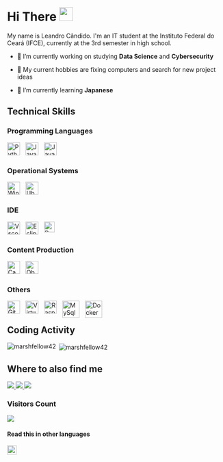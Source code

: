 # Hi There <img width="32px" src="https://www.dropbox.com/scl/fi/t0fdbefjb6efm62yvo2es/wave.gif?rlkey=znc799qnmeebj28nud3mgxs1j&raw=1" />

My name is Leandro Cândido. I'm an IT student at the Instituto Federal do Ceará (IFCE), currently at the 3rd semester in high school.

- 🔭 I’m currently working on studying **Data Science** and **Cybersecurity**

- 💬 My current hobbies are fixing computers and search for new project ideas

- 🌱 I’m currently learning **Japanese**

## Technical Skills

### Programming Languages
<img align="left" alt="Python" width="30px" style="padding-right:10px;" src="https://cdn.jsdelivr.net/gh/devicons/devicon/icons/python/python-original.svg" />
<img align="left" alt="JavaScript" width="30px" style="padding-right:10px;" src="https://cdn.jsdelivr.net/gh/devicons/devicon/icons/javascript/javascript-plain.svg" />
<img align="left" alt="Java" width="30px" style="padding-right:10px;" src="https://cdn.jsdelivr.net/gh/devicons/devicon/icons/java/java-original.svg"/>

<br/>

#

### Operational Systems
<img align="left" alt="Windows" width="30px" style="padding-right:10px;" src="https://cdn.jsdelivr.net/gh/devicons/devicon/icons/windows8/windows8-original.svg" />
<img align="left" alt="Ubuntu" width="30px" style="padding-right:10px;" src="https://cdn.jsdelivr.net/gh/devicons/devicon/icons/ubuntu/ubuntu-plain.svg" />

<br/>

#

### IDE
<img align="left" alt="Vscode" width="30px" style="padding-right:10px;" src="https://cdn.jsdelivr.net/gh/devicons/devicon/icons/vscode/vscode-original.svg" />
<img align="left" alt="Eclipse" width="30px" style="padding-right:10px;" src="https://www.dropbox.com/scl/fi/9ybh7w2mhlw8kygx7474o/NicePng_eclipse-png_2648074.png?rlkey=d1p9fh40dniiy6jw477phrp1x&raw=1" />
<img align="left" alt="Replit" width="25px" style="padding-right:10px;" src="https://www.dropbox.com/scl/fi/e5tunwm4smfrihy1hz589/replit-icon-logo-A666709FE9-seeklogo.com.png?rlkey=z4mhbcj8mvwsfu7gt5c2hh0ju&raw=1" />

<br/>

#

### Content Production
<img align="left" alt="Canva" width="30px" style="padding-right:10px;" src="https://upload.wikimedia.org/wikipedia/commons/0/08/Canva_icon_2021.svg" />
<img align="left" alt="Obsidian" width="30px" style="padding-right:10px;" src="https://upload.wikimedia.org/wikipedia/commons/1/10/2023_Obsidian_logo.svg" />

<br/>

#

### Others
<img align="left" alt="Git" width="30px" style="padding-right:10px;" src="https://cdn.jsdelivr.net/gh/devicons/devicon/icons/git/git-original.svg" />
<img align="left" alt="VirtualBox" width="30px" style="padding-right:10px;" src="https://www.dropbox.com/scl/fi/w4rtkjwc4fqb4r68nfiak/Virtualbox_logo.png?rlkey=5acg55xmg19srs1qf5880mrs6&raw=1" />
<img align="left" alt="Raspberry Pi" width="30px" style="padding-right:10px;" src="https://cdn.jsdelivr.net/gh/devicons/devicon/icons/raspberrypi/raspberrypi-original.svg" />
<img align="left" alt="MySql" width="40px" style="padding-right:10px;" src="https://cdn.jsdelivr.net/gh/devicons/devicon/icons/mysql/mysql-original-wordmark.svg" />
<img align="left" alt="Docker" width="40px" style="padding-right:10px;" src="https://cdn.jsdelivr.net/gh/devicons/devicon/icons/docker/docker-original.svg" />

<br/>

#

## Coding Activity
<p><img align="left" src="https://github-readme-stats.vercel.app/api/top-langs?username=marshfellow42&show_icons=true&locale=en&layout=compact&theme=algolia&hide_border=true" alt="marshfellow42" /></p>

<p>&nbsp;<img align="center" src="https://github-readme-stats.vercel.app/api?username=marshfellow42&show_icons=true&locale=en&theme=algolia&hide_border=true" alt="marshfellow42" /></p>

## Where to also find me
<div align="left"> 
<a href="https://www.linkedin.com/in/lc897/" ><img src="https://img.shields.io/badge/-LinkedIn-%230077B5?style=for-the-badge&logo=linkedin&logoColor=white" style="padding-right:10px ></a> 
</div>

<div align="left">
<a href="leandrocandido6@protonmail.com"> <img src="https://img.shields.io/badge/ProtonMail-8B89CC?style=for-the-badge&logo=protonmail&logoColor=white" style="padding-right:10px ></a> 
</div>

<div align="left">
<a href="https://leetcode.com/marshfellow42/"> <img src="https://img.shields.io/badge/LeetCode-000000?style=for-the-badge&logo=LeetCode&logoColor=#d16c06" ></a> 
</div>

### Visitors Count
![](https://komarev.com/ghpvc/?username=marshfellow42&style=flat-square)

#### Read this in other languages
<kbd>[<img title="Português" alt="Português" src="https://cdn.staticaly.com/gh/hjnilsson/country-flags/master/svg/br.svg" width="22">](Translations/README_pt-br.md)</kbd>
